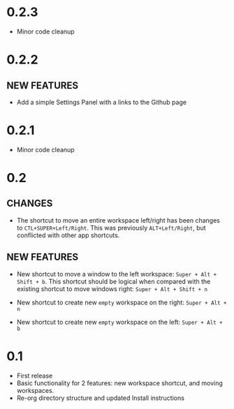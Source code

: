 # 0.2.3

- Minor code cleanup

# 0.2.2

## NEW FEATURES

- Add a simple Settings Panel with a links to the Github page

# 0.2.1

- Minor code cleanup

# 0.2

## CHANGES

- The shortcut to move an entire workspace left/right has been changes to `CTL+SUPER+Left/Right`. This was previously `ALT+Left/Right`, but conflicted with other app shortcuts.

## NEW FEATURES

- New shortcut to move a window to the left workspace: `Super + Alt + Shift + b`. This shortcut should be logical when compared with the existing shortcut to move windows right: `Super + Alt + Shift + n`

- New shortcut to create new `empty` workspace on the right: `Super + Alt + n`

- New shortcut to create new `empty` workspace on the left: `Super + Alt + b`

# 0.1
- First release
- Basic functionality for 2 features: new workspace shortcut, and moving workspaces.
- Re-org directory structure and updated Install instructions